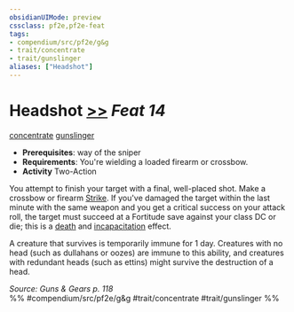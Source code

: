 ```yaml
---
obsidianUIMode: preview
cssclass: pf2e,pf2e-feat
tags:
- compendium/src/pf2e/g&g
- trait/concentrate
- trait/gunslinger
aliases: ["Headshot"]
---
```

# Headshot  [>>](../../Rules/core-rulebook/chapter-9-playing-the-game.md#Actions "Two-Action") *Feat 14*  
[concentrate](../../Rules/traits/concentrate.md)  [gunslinger](../../Rules/traits/gunslinger-g-g.md)  

- **Prerequisites**: way of the sniper
- **Requirements**: You're wielding a loaded firearm or crossbow.
- **Activity** Two-Action

You attempt to finish your target with a final, well-placed shot. Make a crossbow or firearm [Strike](../../Rules/actions/strike.md). If you've damaged the target within the last minute with the same weapon and you get a critical success on your attack roll, the target must succeed at a Fortitude save against your class DC or die; this is a [death](../../Rules/traits/death.md) and [incapacitation](../../Rules/traits/incapacitation.md) effect.

A creature that survives is temporarily immune for 1 day. Creatures with no head (such as dullahans or oozes) are immune to this ability, and creatures with redundant heads (such as ettins) might survive the destruction of a head.

*Source: Guns & Gears p. 118*  
%% #compendium/src/pf2e/g&g #trait/concentrate #trait/gunslinger %%